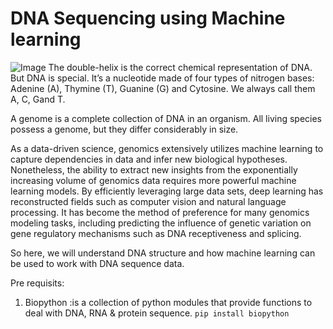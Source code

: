 # DNA Sequencing using Machine learning
![Image](https://github.com/nageshsinghc4/DNA-Sequence-Machine-learning/blob/master/PX000098_PRESENTATION.jpeg)
The double-helix is the correct chemical representation of DNA. But DNA is special. It’s a nucleotide made of four types of nitrogen bases: Adenine (A), Thymine (T), Guanine (G) and Cytosine. We always call them A, C, Gand T.

A genome is a complete collection of DNA in an organism. All living species possess a genome, but they differ considerably in size.

As a data-driven science, genomics extensively utilizes machine learning to capture dependencies in data and infer new biological hypotheses. Nonetheless, the ability to extract new insights from the exponentially increasing volume of genomics data requires more powerful machine learning models. By efficiently leveraging large data sets, deep learning has reconstructed fields such as computer vision and natural language processing. It has become the method of preference for many genomics modeling tasks, including predicting the influence of genetic variation on gene regulatory mechanisms such as DNA receptiveness and splicing.

So here, we will understand DNA structure and how machine learning can be used to work with DNA sequence data.

Pre requisits:

1. Biopython :is a collection of python modules that provide functions to deal with DNA, RNA & protein sequence.
```pip install biopython```
